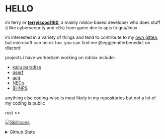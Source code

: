 # HELLO
im terry or **[terryiscool160](https://terryiscool160.xyz)**, a mainly roblox-based developer who does stuff (i like cybersecurity and ctfs) from game dev to apis to gnu/linux

im interested in a variety of things and tend to contribute to my [own gittea](https://git.terryiscool160.xyz), but microsoft can be ok too.
you can find me @eggjenniferbenedict on discord

projects i have worked/am working on roblox include:
- [kaiju paradise](https://www.roblox.com/games/6456351776/Kaiju-Paradise-v3-1)
- [qserf](https://www.roblox.com/games/3039795291/QS-Energy-Research-Facility)
- [acg](https://www.roblox.com/games/6576912941/A-core-game-Indev=)
- [NECo](https://www.roblox.com/groups/6380413/Nuclear-Engineering-Co#!/about)
- [BHNPS](https://www.roblox.com/games/3657848528/Broken-Hill-Nuclear-Power-Station)

anything else coding-wise is most likely in my repositories but not a lot of my coding is public

rust >>

[![SkillIcons](https://skillicons.dev/icons?i=rust,linux,lua,mysql,vscodium,nix,js,ts,html,css,nodejs,docker,bash)](https://skillicons.dev)<br/>

<details>
  <summary>Github Stats</summary>
  
  <a href="#">![Github stats](https://github-readme-stats.vercel.app/api?username=Terryiscool160&theme=blueberry&count_private=true&hide_border=true&line_height=20)</a>
  <a href="#">![Top Langs](https://github-readme-stats.vercel.app/api/top-langs/?username=Terryiscool160&layout=compact&theme=blueberry&count_private=true&hide_border=true)</a>
</details>
